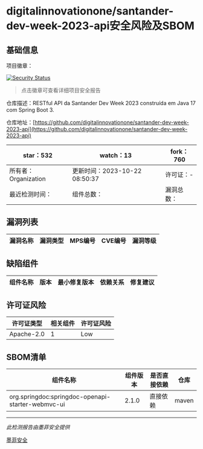 # digitalinnovationone/santander-dev-week-2023-api安全风险及SBOM

## 基础信息

项目徽章：

[![Security Status](https://www.murphysec.com/platform3/v31/badge/1716515360979156992.svg)](https://www.murphysec.com/console/report/1714705464017158144/1716515360979156992)

> 点击徽章可查看详细项目安全报告

仓库描述：RESTful API da Santander Dev Week 2023 construída em Java 17 com Spring Boot 3.

仓库地址：[https://github.com/digitalinnovationone/santander-dev-week-2023-api](https://github.com/digitalinnovationone/santander-dev-week-2023-api)

| star：532 | watch：13 | fork：760 |
| ----------- | -------------- | ------------ |
| 所有者：Organization | 更新时间：2023-10-22 08:50:37 | 许可证：- |
| 最近检测时间： | 组件总数： | 漏洞总数： |




## 漏洞列表

| 漏洞名称 | 漏洞类型 | MPS编号 | CVE编号 | 漏洞等级 |
| ------- | ------ | ------- | ------ | ----- |





## 缺陷组件

| 组件名称 | 版本 | 最小修复版本 | 依赖关系 | 修复建议 |
| -------- | ---- | ------------ | -------- | -------- |





## 许可证风险

| 许可证类型 | 相关组件 | 许可证风险 |
| ---------- | -------- | ---------- |
|Apache-2.0|1|Low|




## SBOM清单

| 组件名称 | 组件版本 | 是否直接依赖 | 仓库 |
| -------- | -------- | ------------ | ---- |
|org.springdoc:springdoc-openapi-starter-webmvc-ui|2.1.0|直接依赖|maven|


------

*此检测报告由墨菲安全提供*

[墨菲安全](www.murphysec.com)